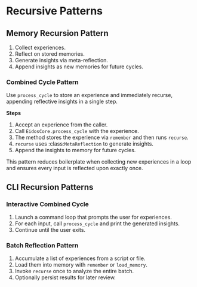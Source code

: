 # Recursive Patterns

## Memory Recursion Pattern
1. Collect experiences.
2. Reflect on stored memories.
3. Generate insights via meta-reflection.
4. Append insights as new memories for future cycles.

### Combined Cycle Pattern
Use `process_cycle` to store an experience and immediately recurse,
appending reflective insights in a single step.

**Steps**
1. Accept an experience from the caller.
2. Call ``EidosCore.process_cycle`` with the experience.
3. The method stores the experience via ``remember`` and then runs ``recurse``.
4. ``recurse`` uses :class:`MetaReflection` to generate insights.
5. Append the insights to memory for future cycles.

This pattern reduces boilerplate when collecting new experiences in a loop and
ensures every input is reflected upon exactly once.

## CLI Recursion Patterns

### Interactive Combined Cycle
1. Launch a command loop that prompts the user for experiences.
2. For each input, call ``process_cycle`` and print the generated insights.
3. Continue until the user exits.

### Batch Reflection Pattern
1. Accumulate a list of experiences from a script or file.
2. Load them into memory with ``remember`` or ``load_memory``.
3. Invoke ``recurse`` once to analyze the entire batch.
4. Optionally persist results for later review.
